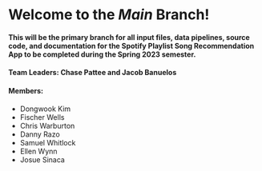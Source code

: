 
# Welcome to the _Main_ Branch!
#### This will be the primary branch for all input files, data pipelines, source code, and documentation for the Spotify Playlist Song Recommendation App to be completed during the Spring 2023 semester.
####
#### Team Leaders: Chase Pattee and Jacob Banuelos
#### Members:
  * Dongwook Kim
  * Fischer Wells
  * Chris Warburton
  * Danny Razo
  * Samuel Whitlock
  * Ellen Wynn
  * Josue Sinaca
